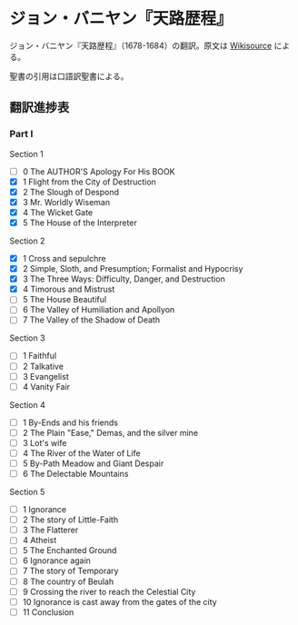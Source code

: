 # ジョン・バニヤン『天路歴程』

ジョン・バニヤン『天路歴程』（1678-1684）の翻訳。原文は [Wikisource](https://en.wikisource.org/wiki/The_Pilgrim%27s_Progress) による。

聖書の引用は口語訳聖書による。

## 翻訳進捗表

### Part I

Section 1
+ [ ] 0	The AUTHOR'S Apology For His BOOK
+ [x] 1	Flight from the City of Destruction
+ [x] 2	The Slough of Despond
+ [x] 3	Mr. Worldly Wiseman
+ [x] 4	The Wicket Gate
+ [x] 5	The House of the Interpreter

Section 2
+ [x] 1	Cross and sepulchre
+ [x] 2	Simple, Sloth, and Presumption; Formalist and Hypocrisy
+ [x] 3	The Three Ways: Difficulty, Danger, and Destruction
+ [x] 4	Timorous and Mistrust
+ [ ] 5	The House Beautiful
+ [ ] 6	The Valley of Humiliation and Apollyon
+ [ ] 7	The Valley of the Shadow of Death

Section 3
+ [ ] 1	Faithful
+ [ ] 2	Talkative
+ [ ] 3	Evangelist
+ [ ] 4	Vanity Fair

Section 4
+ [ ] 1	By-Ends and his friends
+ [ ] 2	The Plain "Ease," Demas, and the silver mine
+ [ ] 3	Lot's wife
+ [ ] 4	The River of the Water of Life
+ [ ] 5	By-Path Meadow and Giant Despair
+ [ ] 6	The Delectable Mountains

Section 5
+ [ ] 1	Ignorance
+ [ ] 2	The story of Little-Faith
+ [ ] 3	The Flatterer
+ [ ] 4	Atheist
+ [ ] 5	The Enchanted Ground
+ [ ] 6	Ignorance again
+ [ ] 7	The story of Temporary
+ [ ] 8	The country of Beulah
+ [ ] 9	Crossing the river to reach the Celestial City
+ [ ] 10	Ignorance is cast away from the gates of the city
+ [ ] 11	Conclusion

